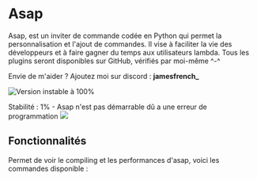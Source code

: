 # Asap
Asap, est un inviter de commande codée en Python qui permet la personnalisation et l'ajout de commandes. Il vise à faciliter la vie des développeurs et à faire gagner du temps aux utilisateurs lambda. Tous les plugins seront disponibles sur GitHub, vérifiés par moi-même ^-^

Envie de m'aider ? Ajoutez moi sur discord : **jamesfrench_**

![Version instable à 100%](https://github.com/JamesMinoucha/Asap/assets/119378901/da9e5fc1-fbed-4d0e-9a75-1316970bcbf6)

Stabilité : 1% - Asap n'est pas démarrable dû a une erreur de programmation
![](https://geps.dev/progress/1)

## Fonctionnalités
Permet de voir le compiling et les performances d'asap, voici les commandes disponible :
